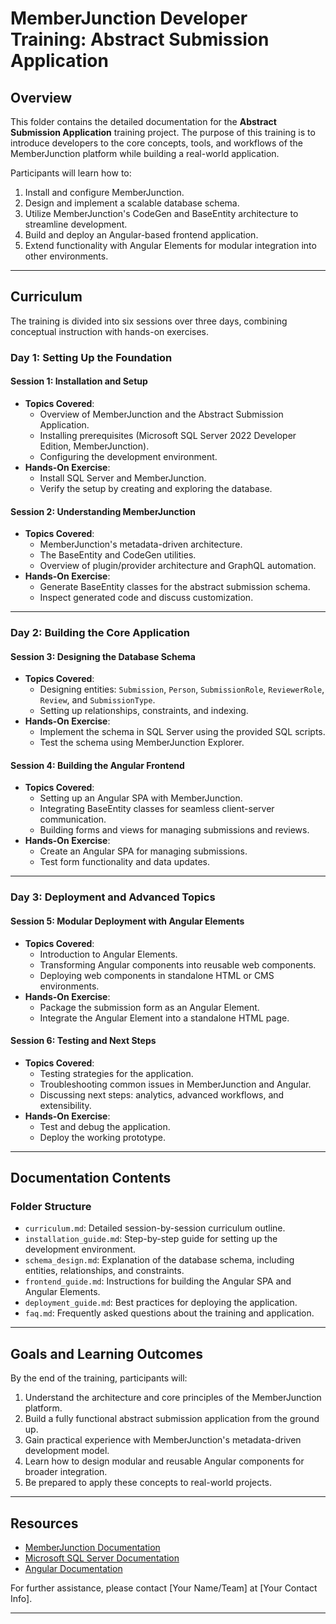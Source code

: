 # MemberJunction Developer Training: Abstract Submission Application

## Overview
This folder contains the detailed documentation for the **Abstract Submission Application** training project. The purpose of this training is to introduce developers to the core concepts, tools, and workflows of the MemberJunction platform while building a real-world application. 

Participants will learn how to:
1. Install and configure MemberJunction.
2. Design and implement a scalable database schema.
3. Utilize MemberJunction's CodeGen and BaseEntity architecture to streamline development.
4. Build and deploy an Angular-based frontend application.
5. Extend functionality with Angular Elements for modular integration into other environments.

---

## Curriculum
The training is divided into six sessions over three days, combining conceptual instruction with hands-on exercises.

### **Day 1: Setting Up the Foundation**
#### **Session 1: Installation and Setup**
- **Topics Covered**:
  - Overview of MemberJunction and the Abstract Submission Application.
  - Installing prerequisites (Microsoft SQL Server 2022 Developer Edition, MemberJunction).
  - Configuring the development environment.
- **Hands-On Exercise**:
  - Install SQL Server and MemberJunction.
  - Verify the setup by creating and exploring the database.

#### **Session 2: Understanding MemberJunction**
- **Topics Covered**:
  - MemberJunction's metadata-driven architecture.
  - The BaseEntity and CodeGen utilities.
  - Overview of plugin/provider architecture and GraphQL automation.
- **Hands-On Exercise**:
  - Generate BaseEntity classes for the abstract submission schema.
  - Inspect generated code and discuss customization.

---

### **Day 2: Building the Core Application**
#### **Session 3: Designing the Database Schema**
- **Topics Covered**:
  - Designing entities: `Submission`, `Person`, `SubmissionRole`, `ReviewerRole`, `Review`, and `SubmissionType`.
  - Setting up relationships, constraints, and indexing.
- **Hands-On Exercise**:
  - Implement the schema in SQL Server using the provided SQL scripts.
  - Test the schema using MemberJunction Explorer.

#### **Session 4: Building the Angular Frontend**
- **Topics Covered**:
  - Setting up an Angular SPA with MemberJunction.
  - Integrating BaseEntity classes for seamless client-server communication.
  - Building forms and views for managing submissions and reviews.
- **Hands-On Exercise**:
  - Create an Angular SPA for managing submissions.
  - Test form functionality and data updates.

---

### **Day 3: Deployment and Advanced Topics**
#### **Session 5: Modular Deployment with Angular Elements**
- **Topics Covered**:
  - Introduction to Angular Elements.
  - Transforming Angular components into reusable web components.
  - Deploying web components in standalone HTML or CMS environments.
- **Hands-On Exercise**:
  - Package the submission form as an Angular Element.
  - Integrate the Angular Element into a standalone HTML page.

#### **Session 6: Testing and Next Steps**
- **Topics Covered**:
  - Testing strategies for the application.
  - Troubleshooting common issues in MemberJunction and Angular.
  - Discussing next steps: analytics, advanced workflows, and extensibility.
- **Hands-On Exercise**:
  - Test and debug the application.
  - Deploy the working prototype.

---

## Documentation Contents
### **Folder Structure**
- `curriculum.md`: Detailed session-by-session curriculum outline.
- `installation_guide.md`: Step-by-step guide for setting up the development environment.
- `schema_design.md`: Explanation of the database schema, including entities, relationships, and constraints.
- `frontend_guide.md`: Instructions for building the Angular SPA and Angular Elements.
- `deployment_guide.md`: Best practices for deploying the application.
- `faq.md`: Frequently asked questions about the training and application.

---

## Goals and Learning Outcomes
By the end of the training, participants will:
1. Understand the architecture and core principles of the MemberJunction platform.
2. Build a fully functional abstract submission application from the ground up.
3. Gain practical experience with MemberJunction's metadata-driven development model.
4. Learn how to design modular and reusable Angular components for broader integration.
5. Be prepared to apply these concepts to real-world projects.

---

## Resources
- [MemberJunction Documentation](https://docs.memberjunction.org)
- [Microsoft SQL Server Documentation](https://www.microsoft.com/en-us/sql-server/developer-tools)
- [Angular Documentation](https://angular.dev/overview)

For further assistance, please contact [Your Name/Team] at [Your Contact Info].

---
